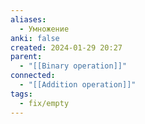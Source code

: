```yaml
---
aliases:
  - Умножение
anki: false
created: 2024-01-29 20:27
parent:
  - "[[Binary operation]]"
connected:
  - "[[Addition operation]]"
tags:
  - fix/empty
---
```
















